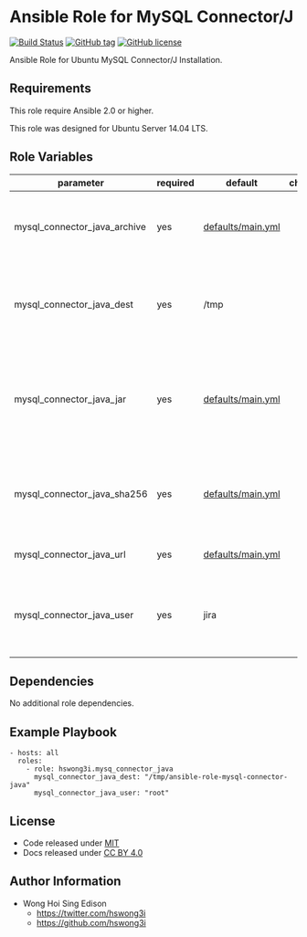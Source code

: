 Ansible Role for MySQL Connector/J
==================================

[![Build Status](https://travis-ci.org/pantarei/ansible-role-mysql-connector-java.svg?branch=master)](https://travis-ci.org/pantarei/ansible-role-mysql-connector-java)
[![GitHub tag](https://img.shields.io/github/tag/pantarei/ansible-role-mysql-connector-java.svg)](https://github.com/pantarei/ansible-role-mysql-connector-java)
[![GitHub license](https://img.shields.io/github/license/pantarei/ansible-role-mysql-connector-java.svg)](https://github.com/pantarei/ansible-role-mysql-connector-java/blob/master/LICENSE)

Ansible Role for Ubuntu MySQL Connector/J Installation.

Requirements
------------

This role require Ansible 2.0 or higher.

This role was designed for Ubuntu Server 14.04 LTS.

Role Variables
--------------

<table>
<colgroup>
<col width="20%" />
<col width="20%" />
<col width="20%" />
<col width="20%" />
<col width="20%" />
</colgroup>
<thead>
<tr class="header">
<th>parameter</th>
<th>required</th>
<th>default</th>
<th>choices</th>
<th>comments</th>
</tr>
</thead>
<tbody>
<tr class="odd">
<td>mysql_connector_java_archive</td>
<td>yes</td>
<td><a href="https://github.com/pantarei/ansible-role-mysql-connector-java/blob/master/defaults/main.yml">defaults/main.yml</a></td>
<td></td>
<td>Download archive filename for cache during (re)install.</td>
</tr>
<tr class="even">
<td>mysql_connector_java_dest</td>
<td>yes</td>
<td>/tmp</td>
<td></td>
<td>Destination directory where MySQL Connector/J .jar should install to.</td>
</tr>
<tr class="odd">
<td>mysql_connector_java_jar</td>
<td>yes</td>
<td><a href="https://github.com/pantarei/ansible-role-mysql-connector-java/blob/master/defaults/main.yml">defaults/main.yml</a></td>
<td></td>
<td>MySQL Connector/J .jar filename for double check if installed to target directory correctly.</td>
</tr>
<tr class="even">
<td>mysql_connector_java_sha256</td>
<td>yes</td>
<td><a href="https://github.com/pantarei/ansible-role-mysql-connector-java/blob/master/defaults/main.yml">defaults/main.yml</a></td>
<td></td>
<td>Download archive sha256 checksum for cache during (re)install.</td>
</tr>
<tr class="odd">
<td>mysql_connector_java_url</td>
<td>yes</td>
<td><a href="https://github.com/pantarei/ansible-role-mysql-connector-java/blob/master/defaults/main.yml">defaults/main.yml</a></td>
<td></td>
<td>URL for download archive.</td>
</tr>
<tr class="even">
<td>mysql_connector_java_user</td>
<td>yes</td>
<td>jira</td>
<td></td>
<td>Username for destination directory and extracted .jar.</td>
</tr>
</tbody>
</table>

Dependencies
------------

No additional role dependencies.

Example Playbook
----------------

    - hosts: all
      roles:
        - role: hswong3i.mysq_connector_java
          mysql_connector_java_dest: "/tmp/ansible-role-mysql-connector-java"
          mysql_connector_java_user: "root"

License
-------

-   Code released under [MIT](https://github.com/pantarei/ansible-role-mysql-connector-java/blob/master/LICENSE)
-   Docs released under [CC BY 4.0](http://creativecommons.org/licenses/by/4.0/)

Author Information
------------------

-   Wong Hoi Sing Edison
    -   <a href="https://twitter.com/hswong3i" class="uri" class="uri">https://twitter.com/hswong3i</a>
    -   <a href="https://github.com/hswong3i" class="uri" class="uri">https://github.com/hswong3i</a>

